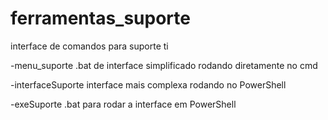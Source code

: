 # ferramentas_suporte

interface de comandos para suporte ti

-menu_suporte 
.bat de interface simplificado rodando diretamente no cmd

-interfaceSuporte
interface mais complexa rodando no PowerShell

-exeSuporte
.bat para rodar a interface em PowerShell

